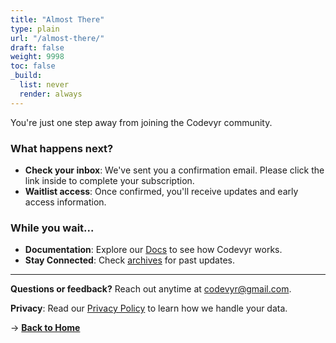 ```yaml
---
title: "Almost There"
type: plain
url: "/almost-there/"
draft: false
weight: 9998
toc: false
_build:
  list: never
  render: always
---
```


You're just one step away from joining the Codevyr community.

### What happens next?

- **Check your inbox**: We've sent you a confirmation email. Please click the link inside to complete your subscription.
- **Waitlist access**: Once confirmed, you'll receive updates and early access information.

### While you wait...

- **Documentation**: Explore our [Docs](/docs) to see how Codevyr works.  
- **Stay Connected**: Check [archives](https://buttondown.com/codevyr/archive/) for past updates.

---

**Questions or feedback?** Reach out anytime at [codevyr@gmail.com](mailto:codevyr@gmail.com).

**Privacy**: Read our [Privacy Policy](/privacy/) to learn how we handle your data.

→ [**Back to Home**](/)
